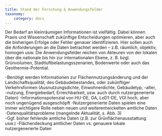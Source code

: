 ```yaml
---
title: Stand der Forschung & Anwendungsfelder
taxonomy:
    category: docs
---
```


Der Bedarf an kleinräumigen Informationen ist vielfältig. Dabei können Praxis und Wissenschaft zukünftige Entscheidungen optimieren, aber auch die bisherigen Erfolge oder Fehler genauer identifizieren. Hier sollen auch die Anforderungen an die Daten betrachtet werden – z.B. räumlich, objektiv, homogen usw. Die Anwendungsfelder reichen von Akteuren von der lokalen über die nationale bis hin zur internationalen Ebene, z. B. bzgl. Grünvolumen, Stadtluftbelastungsszenarien, Bodenwerte oder auch das Geothermie-Potential. 

-Benötigt werden Informationen zur Flächennutzungsänderung und der Landschaftsqualität, des Gebäudebestandes, oder zukünftiger Verkehrsformen (Ausnutzungsdichte, Einwohnerdichte, Gebäudetyp, -alter, -nutzung, Energiebedarf, Erreichbarkeit, usw. auch durch nutzergenerierte Daten)
-Informationspotenzial von HU-DE, GA, LoD1-DE, VGI hoch, aber noch ungenügend ausgeschöpft
-Nutzergenerierte Daten spielen eine immer wichtigere Rolle neben neuen und weiterentwickelten amtliche Daten 
-Datenqualitätsprobleme (mangelnde Aktualität, s. Abb. 3)  
-Ggf. bisher fehlende amtliche Daten (z.B. zur Grünflächenausstattung usw.)
-Flächendeckung amtlicher Daten vs. genauere lokale nutzergenerierte Daten



